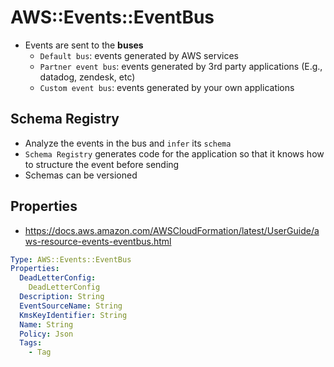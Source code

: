 # AWS::Events::EventBus

- Events are sent to the **buses**
  - `Default bus`: events generated by AWS services
  - `Partner event bus`: events generated by 3rd party applications (E.g., datadog, zendesk, etc)
  - `Custom event bus`: events generated by your own applications

## Schema Registry

- Analyze the events in the bus and `infer` its `schema`
- `Schema Registry` generates code for the application so that it knows how to structure the event before sending
- Schemas can be versioned

## Properties

- <https://docs.aws.amazon.com/AWSCloudFormation/latest/UserGuide/aws-resource-events-eventbus.html>

```yaml
Type: AWS::Events::EventBus
Properties:
  DeadLetterConfig:
    DeadLetterConfig
  Description: String
  EventSourceName: String
  KmsKeyIdentifier: String
  Name: String
  Policy: Json
  Tags:
    - Tag
```
